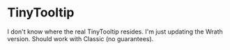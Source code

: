 # TinyTooltip
I don't know where the real TinyTooltip resides. I'm just updating the Wrath version. Should work with Classic (no guarantees).
